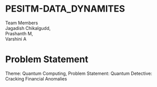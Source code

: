 # PESITM-DATA_DYNAMITES
Team Members   
Jagadish Chikalgudd,   
Prashanth M,  
Varshini A
# Problem Statement
Theme: Quantum Computing,
Problem Statement: Quantum Detective: Cracking Financial Anomalies
